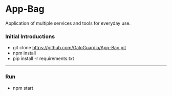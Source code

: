 # App-Bag

Application of multiple services and tools for everyday use.

### Initial Introductions
  - git clone https://github.com/GaloGuardia/App-Bag.git
  - npm install
  - pip install -r requirements.txt
***
### Run
  - npm start
